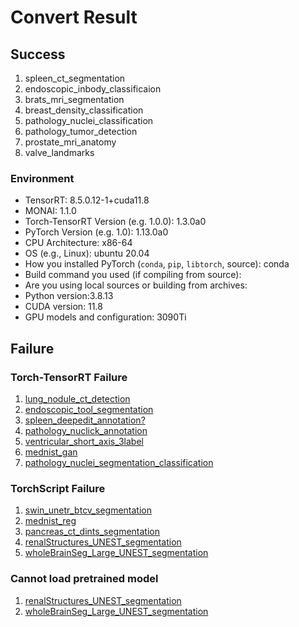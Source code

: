 # Convert Result

## Success
1. spleen_ct_segmentation
2. endoscopic_inbody_classificaion
3. brats_mri_segmentation
4. breast_density_classification
5. pathology_nuclei_classification
6. pathology_tumor_detection
7. prostate_mri_anatomy
8. valve_landmarks
### Environment
 - TensorRT: 8.5.0.12-1+cuda11.8
 - MONAI: 1.1.0
 - Torch-TensorRT Version (e.g. 1.0.0): 1.3.0a0
 - PyTorch Version (e.g. 1.0): 1.13.0a0
 - CPU Architecture: x86-64
 - OS (e.g., Linux): ubuntu 20.04
 - How you installed PyTorch (`conda`, `pip`, `libtorch`, source): conda
 - Build command you used (if compiling from source):
 - Are you using local sources or building from archives:
 - Python version:3.8.13
 - CUDA version: 11.8
 - GPU models and configuration: 3090Ti

## Failure
### Torch-TensorRT Failure
1. [lung_nodule_ct_detection](./lung_nodule_ct_detection.md)
2. [endoscopic_tool_segmentation](./endoscopic_tool_segmentation.md)
3. [spleen_deepedit_annotation?](./spleen_deepedit_annotation.md)
4. [pathology_nuclick_annotation](./pathology_nuclick_annotation.md)
5. [ventricular_short_axis_3label](./ventricular_short_axis_3label.md)
6. [mednist_gan](./mednist_gan.md)
7. [pathology_nuclei_segmentation_classification](./pathology_nuclei_segmentation_classification.md)


### TorchScript Failure
1. [swin_unetr_btcv_segmentation](./swin_unetr_btcv_segmentation.md)
2. [mednist_reg](./mednist_reg.md)
3. [pancreas_ct_dints_segmentation](./pancreas_ct_dints_segmentation.md)
4. [renalStructures_UNEST_segmentation](./renalStructures_UNEST_segmentation.md)
5. [wholeBrainSeg_Large_UNEST_segmentation](./wholeBrainSeg_Large_UNEST_segmentation.md)

### Cannot load pretrained model
1. [renalStructures_UNEST_segmentation](./renalStructures_UNEST_segmentation.md)
2. [wholeBrainSeg_Large_UNEST_segmentation](./wholeBrainSeg_Large_UNEST_segmentation.md)